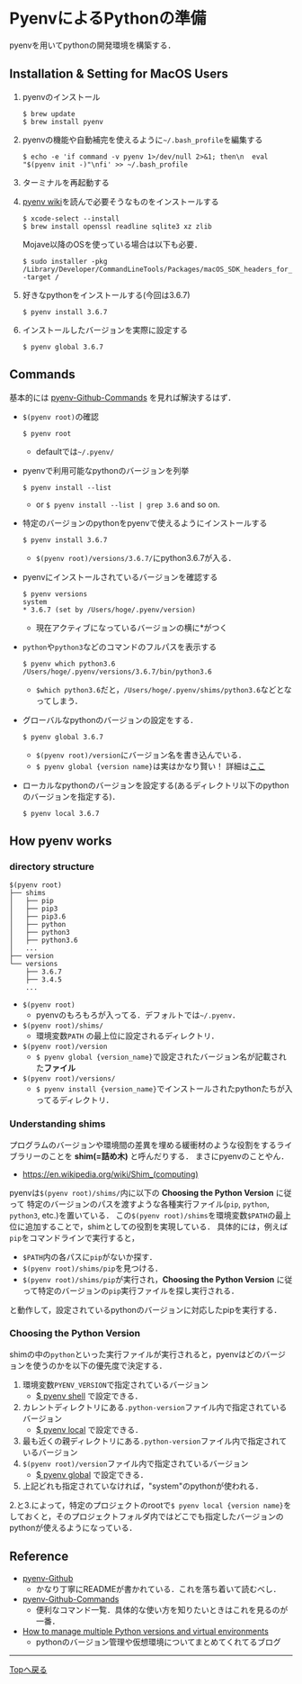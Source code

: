 # PyenvによるPythonの準備
pyenvを用いてpythonの開発環境を構築する．

## Installation & Setting for MacOS Users
1. pyenvのインストール
    ```
    $ brew update
    $ brew install pyenv
    ```

2. pyenvの機能や自動補完を使えるように`~/.bash_profile`を編集する
    ```
    $ echo -e 'if command -v pyenv 1>/dev/null 2>&1; then\n  eval "$(pyenv init -)"\nfi' >> ~/.bash_profile
    ```

3. ターミナルを再起動する

4. [pyenv wiki](https://github.com/pyenv/pyenv/wiki)を読んで必要そうなものをインストールする
    ```
    $ xcode-select --install
    $ brew install openssl readline sqlite3 xz zlib
    ```
    Mojave以降のOSを使っている場合は以下も必要．
    ```
    $ sudo installer -pkg /Library/Developer/CommandLineTools/Packages/macOS_SDK_headers_for_macOS_10.14.pkg -target /
    ```

5. 好きなpythonをインストールする(今回は3.6.7)
   ```
   $ pyenv install 3.6.7
   ```

6. インストールしたバージョンを実際に設定する
   ```
   $ pyenv global 3.6.7
   ```


## Commands
基本的には [pyenv-Github-Commands](https://github.com/pyenv/pyenv/blob/master/COMMANDS.md) を見れば解決するはず．
* `$(pyenv root)`の確認
    ```
    $ pyenv root
    ```
    * defaultでは`~/.pyenv/`

* pyenvで利用可能なpythonのバージョンを列挙
    ```
    $ pyenv install --list
    ```
    * or <code>$ pyenv install --list | grep 3.6</code> and so on.

*  特定のバージョンのpythonをpyenvで使えるようにインストールする
   ```
   $ pyenv install 3.6.7
   ```
    * `$(pyenv root)/versions/3.6.7/`にpython3.6.7が入る．

* pyenvにインストールされているバージョンを確認する
  ```
  $ pyenv versions
  system
  * 3.6.7 (set by /Users/hoge/.pyenv/version)
  ```
    * 現在アクティブになっているバージョンの横に*がつく

* `python`や`python3`などのコマンドのフルパスを表示する
  ```
  $ pyenv which python3.6
  /Users/hoge/.pyenv/versions/3.6.7/bin/python3.6
  ```
    * `$which python3.6`だと，`/Users/hoge/.pyenv/shims/python3.6`などとなってしまう．

* グローバルなpythonのバージョンの設定をする．
  ```
  $ pyenv global 3.6.7
  ```
    * `$(pyenv root)/version`にバージョン名を書き込んでいる．
    * `$ pyenv global {version name}`は実はかなり賢い！
    詳細は[ここ](https://github.com/pyenv/pyenv/blob/master/COMMANDS.md#pyenv-global)

* ローカルなpythonのバージョンを設定する(あるディレクトリ以下のpythonのバージョンを指定する)．
  ```
  $ pyenv local 3.6.7
  ```

## How pyenv works
### directory structure
```
$(pyenv root)
├── shims
│   ├── pip
│   ├── pip3
│   ├── pip3.6
│   ├── python
│   ├── python3
│   ├── python3.6
│   ...
├── version
└── versions
    ├── 3.6.7
    ├── 3.4.5
    ...
```
* `$(pyenv root)`
    * pyenvのもろもろが入ってる．デフォルトでは`~/.pyenv`．
* `$(pyenv root)/shims/`
    * 環境変数`PATH` の最上位に設定されるディレクトリ．
* `$(pyenv root)/version`
    * `$ pyenv global {version_name}`で設定されたバージョン名が記載された**ファイル**
* `$(pyenv root)/versions/`
    * `$ pyenv install {version_name}`でインストールされたpythonたちが入ってるディレクトリ．

### Understanding shims
プログラムのバージョンや環境間の差異を埋める緩衝材のような役割をするライブラリーのことを **shim(=詰め木)** と呼んだりする．
まさにpyenvのことやん．

* https://en.wikipedia.org/wiki/Shim_(computing)

pyenvは`$(pyenv root)/shims/`内に以下の **Choosing the Python Version** に従って
特定のバージョンのパスを渡すような各種実行ファイル(`pip`, `python`, `python3`, etc.)を置いている．
この`$(pyenv root)/shims`を環境変数`$PATH`の最上位に追加することで，shimとしての役割を実現している．
具体的には，例えば`pip`をコマンドラインで実行すると，

* `$PATH`内の各パスに`pip`がないか探す．
* `$(pyenv root)/shims/pip`を見つける．
* `$(pyenv root)/shims/pip`が実行され，**Choosing the Python Version** に従って特定のバージョンの`pip`実行ファイルを探し実行される．

と動作して，設定されているpythonのバージョンに対応したpipを実行する．


### Choosing the Python Version
shimの中の`python`といった実行ファイルが実行されると，pyenvはどのバージョンを使うのかを以下の優先度で決定する．
1. 環境変数`PYENV_VERSION`で指定されているバージョン
    * [$ pyenv shell](https://github.com/pyenv/pyenv/blob/master/COMMANDS.md#pyenv-shell) で設定できる．
2. カレントディレクトリにある`.python-version`ファイル内で指定されているバージョン
    * [$ pyenv local](https://github.com/pyenv/pyenv/blob/master/COMMANDS.md#pyenv-local) で設定できる．
3. 最も近くの親ディレクトリにある`.python-version`ファイル内で指定されているバージョン
4. `$(pyenv root)/version`ファイル内で指定されているバージョン
    * [$ pyenv global](https://github.com/pyenv/pyenv/blob/master/COMMANDS.md#pyenv-global) で設定できる．
5. 上記どれも指定されていなければ，"system"のpythonが使われる．

2.と3.によって，特定のプロジェクトのrootで`$ pyenv local {version name}`をしておくと，そのプロジェクトフォルダ内ではどこでも指定したバージョンのpythonが使えるようになっている．

## Reference
* [pyenv-Github](https://github.com/pyenv/pyenv)
    * かなり丁寧にREADMEが書かれている．これを落ち着いて読むべし．
* [pyenv-Github-Commands](https://github.com/pyenv/pyenv/blob/master/COMMANDS.md)
    * 便利なコマンド一覧．具体的な使い方を知りたいときはこれを見るのが一番．
* [How to manage multiple Python versions and virtual environments](https://medium.freecodecamp.org/manage-multiple-python-versions-and-virtual-environments-venv-pyenv-pyvenv-a29fb00c296f)
    * pythonのバージョン管理や仮想環境についてまとめてくれてるブログ


---
[Topへ戻る](https://github.com/Kevinrobot34/MLwithPython)
